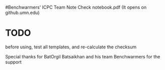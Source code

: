 #Benchwarmers' ICPC Team Note
Check notebook.pdf (It opens on github.umn.edu)

# TODO
before using, test all templates, and re-calculate the checksum

Special thanks for BatOrgil Batsaikhan and his team Benchwarmers for the support
